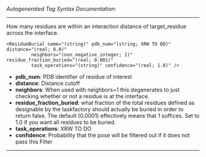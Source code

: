_Autogenerated Tag Syntax Documentation:_

---
How many residues are within an interaction distance of target_residue across the interface.

```
<ResidueBurial name="(string)" pdb_num="(string; XRW TO DO)" distance="(real; 8.0)"
         neighbors="(non_negative_integer; 1)" residue_fraction_buried="(real; 0.001)"
         task_operations="(string)" confidence="(real; 1.0)" />
```

-   **pdb_num**: PDB identifier of residue of interest
-   **distance**: Distance cutoff
-   **neighbors**: When used with neighbors=1 this degenerates to just checking whether or not a residue is at the interface.
-   **residue_fraction_buried**: what fraction of the total residues defined as designable by the taskfactory should actually be buried in order to return false. The default (0.0001) effectively means that 1 suffices. Set to 1.0 if you want all residues to be buried.
-   **task_operations**: XRW TO DO
-   **confidence**: Probability that the pose will be filtered out if it does not pass this Filter

---
